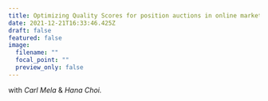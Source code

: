 ```yaml
---
title: Optimizing Quality Scores for position auctions in online marketplace
date: 2021-12-21T16:33:46.425Z
draft: false
featured: false
image:
  filename: ""
  focal_point: ""
  preview_only: false
---
```

with *Carl Mela* & *Hana Choi.*
